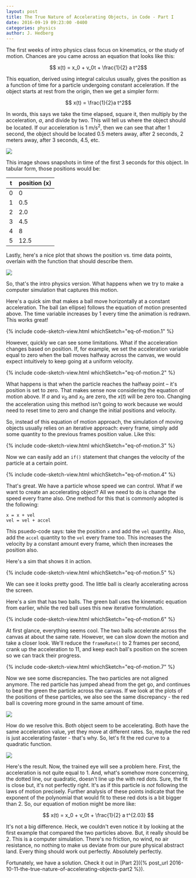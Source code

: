```yaml
---
layout: post
title: The True Nature of Accelerating Objects, in Code - Part I
date: 2016-09-19 09:23:00 -0400
categories: physics
author: J. Hedberg
---
```


The first weeks of intro physics class focus on kinematics, or the study of motion. Chances are you came across an equation that looks like this:

$$ x(t) = x_0 + v_0t + \frac{1}{2} a t^2$$

This equation, derived using integral calculus usually, gives the position as a function of time for a particle undergoing constant acceleration. If the object starts at rest from the origin, then we get a simpler form:

$$ x(t) = \frac{1}{2}a t^2$$

In words, this says we take the time elapsed, square it, then multiply by the acceleration, $a$, and divide by two. This will tell us where the object should be located. If our acceleration is 1 m/s<sup>2</sup>, then we can see that after 1 second, the object should be located 0.5 meters away, after 2 seconds, 2 meters away, after 3 seconds, 4.5, etc.

![]({{site.basurl}}/img/acceleration-x-t-0-3.png)

This image shows snapshots in time of the first 3 seconds for this object. In tabular form, those positions would be:

<table class="simple-table simple-table-bordered">
<thead><tr><th>t</th><th>position (x)</th></tr></thead>
<tbody>
<tr><td>0</td><td>0</td></tr>
<tr><td>1</td><td>0.5</td></tr>
<tr><td>2</td><td>2.0</td></tr>
<tr><td>3</td><td>4.5</td></tr>
<tr><td>4</td><td>8</td></tr>
<tr><td>5</td><td>12.5</td></tr>
</tbody>
</table>

Lastly, here's a nice plot that shows the position vs. time data points, overlain with the function that should describe them.

![]({{site.basurl}}/img/acceleration-x-t-plot.png)


So, that's the intro physics version. What happens when we try to make a computer simulation that captures this motion.

Here's a quick sim that makes a ball move horizontally at a constant acceleration. The ball (an ellipse) follows the equation of motion presented above. The time variable increases by 1 every time the animation is redrawn. This works great!

{% include code-sketch-view.html whichSketch="eq-of-motion.1" %}

However, quickly we can see some limitations. What if the acceleration changes based on position. If, for example, we set the acceleration variable equal to zero when the ball moves halfway across the canvas, we would expect intuitively to keep going at a uniform velocity.

{% include code-sketch-view.html whichSketch="eq-of-motion.2" %}

What happens is that when the particle reaches the halfway point – it's position is set to zero. That makes sense now considering the equation of motion above. If $a$ and $v_0$ and $x_0$ are zero, the $x(t)$ will be zero too. Changing the acceleration using this method isn't going to work because we would need to reset time to zero and change the initial positions and velocity.

So, instead of this equation of motion approach, the simulation of moving objects usually relies on an iterative approach: every frame, simply add some quantity to the previous frames position value. Like this:

{% include code-sketch-view.html whichSketch="eq-of-motion.3" %}

Now we can easily add an `if()` statement that changes the velocity of the particle at a certain point.

{% include code-sketch-view.html whichSketch="eq-of-motion.4" %}

That's great. We have a particle whose speed we can control. What if we want to create an accelerating object? All we need to do is change the speed every frame also. One method for this that is commonly adopted is the following:

```
x = x + vel
vel = vel + accel
```

This psuedo-code says: take the position `x` and add the `vel` quantity. Also, add the `accel` quantity to the `vel` every frame too. This increases the velocity by a constant amount every frame, which then increases the position also.

Here's a sim that shows it in action.

{% include code-sketch-view.html whichSketch="eq-of-motion.5" %}

We can see it looks pretty good. The little ball is clearly accelerating across the screen.

Here's a sim that has two balls. The green ball uses the kinematic equation from earlier, while the red ball uses this new iterative formulation.

{% include code-sketch-view.html whichSketch="eq-of-motion.6" %}

At first glance, everything seems cool. The two balls accelerate across the canvas at about the same rate. However, we can slow down the motion and take a closer look. We'll reduce the `frameRate()` to 2 frames per second, crank up the acceleration to 11, and keep each ball's position on the screen so we can track their progress.

{% include code-sketch-view.html whichSketch="eq-of-motion.7" %}

Now we see some discrepancies. The two particles are not aligned anymore. The red particle has jumped ahead from the get go, and continues to beat the green the particle across the canvas. If we look at the plots of the positions of these particles, we also see the same discrepancy - the red ball is covering more ground in the same amount of time.

![]({{site.basurl}}/img/acceleration-x-t-plot-both.png)

How do we resolve this. Both object seem to be accelerating. Both have the same acceleration value, yet they move at different rates. So, maybe the red is just accelerating faster - that's why. So, let's fit the red curve to a quadratic function.

![]({{site.basurl}}/img/acceleration-x-t-plot-bad.png)

Here's the result. Now, the trained eye will see a problem here. First, the acceleration is not quite equal to 1. And, what's somehow more concerning, the dotted line, our quadratic, doesn't line up the with red dots. Sure, the fit is close but, it's not perfectly right. It's as if this particle is *not* following the laws of motion precisely. Further analysis of these points indicate that the exponent of the polynomial that would fit to these red dots is a bit bigger than 2. So, our equation of motion might be more like:

$$ x(t) = x_0 + v_0t + \frac{1}{2} a t^{2.03} $$

It's not a big difference. Heck, we couldn't even notice it by looking at the first example that compared the two particles above. But, it really should be 2. This is a computer simulation. There's no friction, no wind, no air resistance, no nothing to make us deviate from our pure physical abstract land. Every thing should work out perfectly. Absolutely perfectly.

Fortunately, we have a solution. Check it out in [Part 2]({% post_url 2016-10-11-the-true-nature-of-accelerating-objects-part2 %}).
